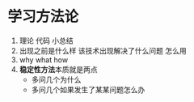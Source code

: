 # 学习方法论

1. 理论 代码 小总结
2. 出现之前是什么样   该技术出现解决了什么问题   怎么用
3. why what how
4. **稳定性方法**本质就是两点
   - 多问几个为什么
   - 多问几个如果发生了某某问题怎么办
